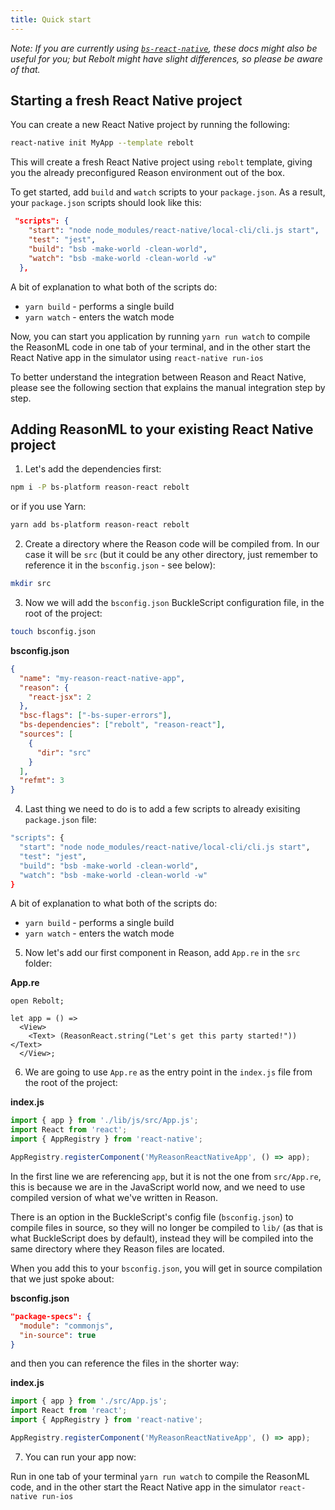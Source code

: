 ```yaml
---
title: Quick start
---
```


_Note: If you are currently using [`bs-react-native`](https://github.com/reasonml-community/bs-react-native), these docs might also be useful for you; but Rebolt might have slight differences, so please be aware of that._

## Starting a fresh React Native project

You can create a new React Native project by running the following:

```sh
react-native init MyApp --template rebolt
```
This will create a fresh React Native project using `rebolt` template, giving you the already preconfigured Reason environment out of the box.

To get started, add `build` and `watch` scripts to your `package.json`. As a result, your `package.json` scripts should look like this:

```json
 "scripts": {
    "start": "node node_modules/react-native/local-cli/cli.js start",
    "test": "jest",
    "build": "bsb -make-world -clean-world",
    "watch": "bsb -make-world -clean-world -w"
  },
```

A bit of explanation to what both of the scripts do:

- `yarn build` - performs a single build
- `yarn watch` - enters the watch mode

Now, you can start you application by running `yarn run watch` to compile the ReasonML code in one tab of your terminal, and in the other start the React Native app in the simulator using `react-native run-ios`

To better understand the integration between Reason and React Native, please see the following section that explains the manual integration step by step.

## Adding ReasonML to your existing React Native project

1.  Let's add the dependencies first:

```sh
npm i -P bs-platform reason-react rebolt
```

or if you use Yarn:

```sh
yarn add bs-platform reason-react rebolt
```

2.  Create a directory where the Reason code will be compiled from. In our case it will be `src` (but it could be any other directory, just remember to reference it in the `bsconfig.json` - see below):

```sh
mkdir src
```

3.  Now we will add the `bsconfig.json` BuckleScript configuration file, in the root of the project:

```sh
touch bsconfig.json
```

**bsconfig.json**

```json
{
  "name": "my-reason-react-native-app",
  "reason": {
    "react-jsx": 2
  },
  "bsc-flags": ["-bs-super-errors"],
  "bs-dependencies": ["rebolt", "reason-react"],
  "sources": [
    {
      "dir": "src"
    }
  ],
  "refmt": 3
}
```

4.  Last thing we need to do is to add a few scripts to already exisiting `package.json` file:

```sh
"scripts": {
  "start": "node node_modules/react-native/local-cli/cli.js start",
  "test": "jest",
  "build": "bsb -make-world -clean-world",
  "watch": "bsb -make-world -clean-world -w"
}
```

A bit of explanation to what both of the scripts do:

- `yarn build` - performs a single build
- `yarn watch` - enters the watch mode

5.  Now let's add our first component in Reason, add `App.re` in the `src` folder:

**App.re**

```reason
open Rebolt;

let app = () =>
  <View>
    <Text> (ReasonReact.string("Let's get this party started!")) </Text>
  </View>;
```

6.  We are going to use `App.re` as the entry point in the `index.js` file from the root of the project:

**index.js**

```js
import { app } from './lib/js/src/App.js';
import React from 'react';
import { AppRegistry } from 'react-native';

AppRegistry.registerComponent('MyReasonReactNativeApp', () => app);
```

In the first line we are referencing `app`, but it is not the one from `src/App.re`, this is because we are in the JavaScript world now, and we need to use compiled version of what we've written in Reason.

There is an option in the BuckleScript's config file (`bsconfig.json`) to compile files in source, so they will no longer be compiled to `lib/` (as that is what BuckleScript does by default), instead they will be compiled into the same directory where they Reason files are located.

When you add this to your `bsconfig.json`, you will get in source compilation that we just spoke about:

**bsconfig.json**

```json
"package-specs": {
  "module": "commonjs",
  "in-source": true
}
```

and then you can reference the files in the shorter way:

**index.js**

```js
import { app } from './src/App.js';
import React from 'react';
import { AppRegistry } from 'react-native';

AppRegistry.registerComponent('MyReasonReactNativeApp', () => app);
```

7.  You can run your app now:

Run in one tab of your terminal `yarn run watch` to compile the ReasonML code,
and in the other start the React Native app in the simulator `react-native run-ios`

